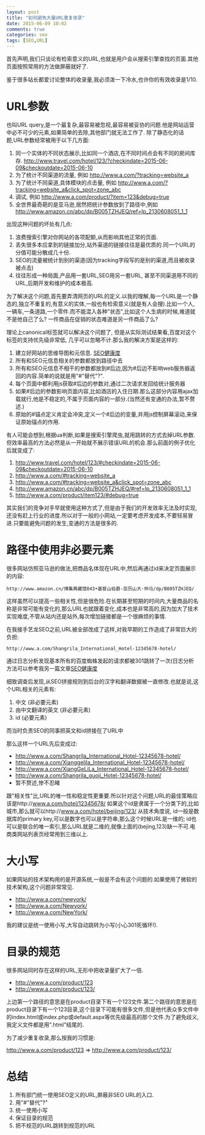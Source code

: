 ```yaml
---
layout: post
title: "如何避免大量URL重复收录"
date: 2015-06-09 10:02
comments: true
categories: seo
tags: [SEO,URL]
---
```


首先声明,我们只谈论有检索意义的URL,也就是用户会从搜索引擎查找的页面.其他页面按照常用的方法做屏蔽就好了.

鉴于很多站长都爱讨论整体的收录量,我必须泼一下冷水,也许你的有效收录是1/10.

URL参数
===========

也叫URL query,是一个最复杂,最容易被忽视,最容易被妥协的问题.他是网站运营中必不可少的元素,如果简单的去除,其他部门就无法工作了.
除了静态化的话题,URL参数经常被用于以下几方面:

1. 同一个实体的不同状态展示,比如同一个酒店,在不同时间点会有不同的房间库存. http://www.travel.com/hotel/123/?checkindate=2015-06-09&checkoutdate=2015-06-10
1. 为了统计不同渠道的流量, 例如 http://www.a.com/?tracking=website_a
1. 为了统计不同渠道,具体模块的点击量, 例如 http://www.a.com/?tracking=website_a&click_spot=zone_abc
1. 调试, 例如 http://www.a.com/product/?item=123&debug=true
1. 全世界最奇葩的是亚马逊,居然把统计参数放到了路径中,例如 http://www.amazon.cn/abc/dp/B005TZHJEQ/ref=lp_2130608051_1_1

出现这种问题的坏处有几点:

1. 浪费搜索引擎对你网站的各项配额,从而影响其他正常的页面.
1. 丢失很多本应拿到的链接加分,站外渠道的链接往往是最优质的.同一个URL的分值可能分散成几十份.
1. SEO的流量被统计到别的渠道(因为tracking字段写的是别的渠道,而且被收录被点击)
1. 往往形成一种局面,产品用一套URL,SEO用另一套URL, 甚至不同渠道用不同的URL,后期开发和维护的成本极高.

为了解决这个问题,首先要弄清网页的URL的定义.以我的理解,每一个URL是一个静态的,独立不重复的,有意义的实体,一般也有检索意义(就是有人会搜).比如一个人,一辆车,一条道路,一个零件.而不能混入各种"状态",比如这个人生病的时候,难道就不是他自己了么? 一件商品在促销的状态难道是另一件商品了么?

理论上canonical标签就可以解决这个问题了, 但是从实际测试结果看,百度对这个标签的支持优先级非常低, 几乎可以忽略不计.那么我的解决方案是这样的:

1. 建立好网站的思维导图和元信息. [SEO健康度](/seo-specs/)
1. 所有和SEO元信息相关的参数都放到路径中去
1. 所有和SEO元信息不相干的参数都放到#后边,因为#后边不影响web服务器返回的内容.简单的说就是用"#"替代"?".
1. 每个页面中都利用js获取#后边的参数对,通过二次请求发回给统计服务器
1. 如果#后边的参数影响页面内容,比如酒店的入住日期.那么这部分内容用ajax加载就行,他是不稳定的,不属于页面内容的一部分.(当然还有变通的办法,暂不赘述.)
1. 原始的#锚点定义肯定会冲突,定义一个#后边的变量,并用js控制屏幕滚动,来保证原始锚点的作用.

有人可能会想到,根据ua判断,如果是搜索引擎爬虫,就用跳转的方式去掉URL参数.但效率最高的方法必然是从一开始就不展示错误URL的机会.那么前面的例子优化后就变成了:

1. http://www.travel.com/hotel/123/#checkindate=2015-06-09&checkoutdate=2015-06-10
1. http://www.a.com/#tracking=website_a
1. http://www.a.com/#tracking=website_a&click_spot=zone_abc
1. http://www.amazon.cn/abc/dp/B005TZHJEQ/#ref=lp_2130608051_1_1
1. http://www.a.com/product/item123/#debug=true

其实我们的竞争对手早就使用这种方式了,但是由于我们的开发效率无法及时实现,还没有赶上行业的进度.所以对于一般的小网站,一定要考虑开发成本,不要轻易冒进.只要能避免问题的发生,变通的方法是很多的.

路径中使用非必要元素
===============

很多网站仿照亚马逊的做法,把商品名体现在URL中,然后再通过id来决定页面展示的内容:

```
http://www.amazon.cn/博集典藏馆043•基督山伯爵-亚历山大·仲马/dp/B005TZHJEQ/
```

这样虽然可以提高一些相关性,但是很危险.在长期甚至短期的时间内,大量商品的名称是非常可能有变化的,那么URL也就跟着变化.成本也是非常高的,因为加大了技术实现难度,不管从站内还是站外,每次增加链接都是一个很麻烦的事情.

在我接手艺龙SEO之前,URL被全部改成了这样,对我早期的工作造成了非常巨大的负担:

```
http://www.a.com/Shangrila_International_Hotel-12345678-hotel/
```

通过日志分析发现基本所有的百度蜘蛛发起的请求都被301跳转了一次(日志分析方法可以参考我另一篇文章[SEO健康度](/seo-specs/)

细致调查后发现,从SEO拼接规则到后台的汉字和翻译数据被一直修改.也就是说,这个URL相关的元素有:

1. 中文 (非必要元素)
1. 由中文翻译的英文 (非必要元素)
1. id (必要元素)

而当时负责SEO的同事把英文和id拼接在了URL中

那么这样一个URL先后变成过:

* http://www.a.com/Shangrila_International_Hotel-12345678-hotel/
* http://www.a.com/Xianggelila_International_Hotel-12345678-hotel/
* http://www.a.com/XiangGeLiLa_International_Hotel-12345678-hotel/
* http://www.a.com/Shangrila_guoji_Hotel-12345678-hotel/
* 暂不赘述,惨不忍睹

跟"相关性"比,URL的唯一性和稳定性更重要.所以针对这个问题,URL的最佳策略应该是http://www.a.com/hotel/12345678/
如果这个id是隶属于一个分类下的,比如城市,那么就可以http://www.a.com/hotel/beijing/123/
从技术角度说, id一般是数据库的primary key,可以是数字也可以是字符串,那么这个时候URL是一维的; id也可以是联合的唯一索引,那么URL就是二维的,就像上面的(bejing,123)缺一不可.电商类网站列表页经常用到三维以上.

大小写
============

如果网站的技术架构用的是开源系统,一般是不会有这个问题的.如果使用了微软的技术架构,这个问题非常常见.

* http://www.a.com/newyork/
* http://www.a.com/Newyork/
* http://www.a.com/NewYork/

我的建议是统一使用小写,大写自动跳转为小写(小心301死循环!).

目录的规范
===========

很多网站同时存在这样的URL,无形中把收录量扩大了一倍.

* http://www.a.com/product/123
* http://www.a.com/product/123/

上边第一个路径的意思是在product目录下有一个123文件.第二个路径的意思是在product目录下有一个123目录,这个目录下可能有很多文件,但是他代表众多文件中的index.html或index.php或default.aspx等优先级最高的那个文件.为了避免歧义,我定义文件都是用".html"结尾的.

为了减少重复收录,那么按我的习惯是:

http://www.a.com/product/123  => http://www.a.com/product/123/

总结
============

1. 所有部门统一使用SEO定义的URL,屏蔽非SEO URL的入口.
1. 用"#"替代"?"
1. 统一使用小写
1. 保证目录的规范
1. 把不规范的URL跳转到规范的URL

